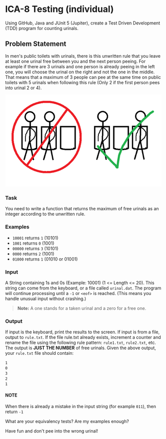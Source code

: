 # ICA-8 Testing (individual)

Using GitHub, Java and JUnit 5 (Jupiter), create a Test Driven Development (TDD) program for counting urinals.

## Problem Statement

In men's public toilets with urinals, there is this unwritten rule that you leave at least one urinal free between you and the next person peeing. For example if there are 3 urinals and one person is already peeing in the left one, you will choose the urinal on the right and not the one in the middle. That means that a maximum of 3 people can pee at the same time on public toilets with 5 urinals when following this rule (Only 2 if the first person pees into urinal 2 or 4).

<img src="assets/urinal.png" alt="Design Patterns Output" width="600dp">

### Task

You need to write a function that returns the maximum of free urinals as an integer according to the unwritten rule.

### Examples

- `10001` returns `1` (10101)
- `1001` returns `0` (1001)
- `00000` returns `3` (10101)
- `0000` returns `2` (1001)
- `01000` returns `1` (01010 or 01001)

### Input

A String containing 1s and 0s (Example: 10001) (1 <= Length <= 20). This string can come from the keyboard, or a file called `urinal.dat`. The program will continue processing until a `-1` or `<eof>` is reached. (This means you handle unusual input without crashing.)

> **Note:** A one stands for a taken urinal and a zero for a free one.

### Output

If input is the keyboard, print the results to the screen. If input is from a file, output to `rule.txt`. If the file rule.txt already exists, increment a counter and rename the file using the following rule pattern: `rule1.txt`, `rule2.txt`, etc. The output is **JUST THE NUMBER** of free urinals. Given the above output, your `rule.txt` file should contain:

``` txt
1
0
3
2
1
```

#### NOTE

When there is already a mistake in the input string (for example `011`), then return `-1`

What are your equivalency tests? Are my examples enough?

Have fun and don't pee into the wrong urinal!
